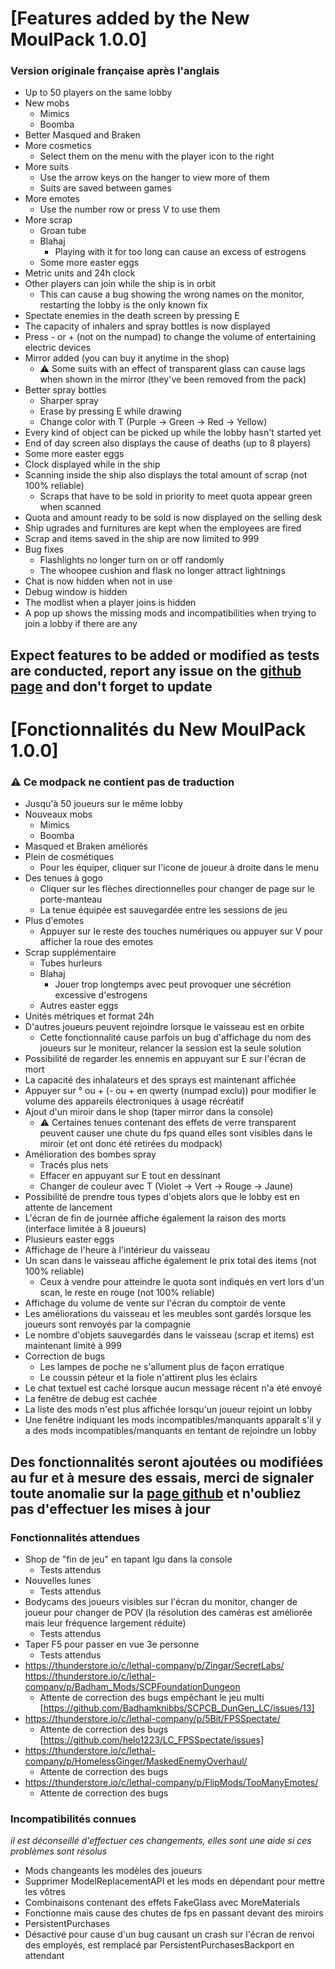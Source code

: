 # [Features added by the New MoulPack 1.0.0]
### Version originale française après l'anglais
- Up to 50 players on the same lobby
- New mobs
  - Mimics
  - Boomba
- Better Masqued and Braken
- More cosmetics
  - Select them on the menu with the player icon to the right
- More suits
  - Use the arrow keys on the hanger to view more of them
  - Suits are saved between games
- More emotes
  - Use the number row or press V to use them
- More scrap
  - Groan tube
  - Blahaj
    - Playing with it for too long can cause an excess of estrogens
  - Some more easter eggs
- Metric units and 24h clock
- Other players can join while the ship is in orbit
  - This can cause a bug showing the wrong names on the monitor, restarting the lobby is the only known fix
- Spectate enemies in the death screen by pressing E
- The capacity of inhalers and spray bottles is now displayed
- Press - or + (not on the numpad) to change the volume of entertaining electric devices
- Mirror added (you can buy it anytime in the shop)
  - ⚠️ Some suits with an effect of transparent glass can cause lags when shown in the mirror (they've been removed from the pack)
- Better spray bottles
  - Sharper spray
  - Erase by pressing E while drawing
  - Change color with T (Purple -> Green -> Red -> Yellow)
- Every kind of object can be picked up while the lobby hasn't started yet
- End of day screen also displays the cause of deaths (up to 8 players)
- Some more easter eggs
- Clock displayed while in the ship
- Scanning inside the ship also displays the total amount of scrap (not 100% reliable)
  - Scraps that have to be sold in priority to meet quota appear green when scanned
- Quota and amount ready to be sold is now displayed on the selling desk
- Ship ugrades and furnitures are kept when the employees are fired
- Scrap and items saved in the ship are now limited to 999
- Bug fixes
  - Flashlights no longer turn on or off randomly
  - The whoopee cushion and flask no longer attract lightnings
- Chat is now hidden when not in use
- Debug window is hidden
- The modlist when a player joins is hidden
- A pop up shows the missing mods and incompatibilities when trying to join a lobby if there are any

## Expect features to be added or modified as tests are conducted, report any issue on the [github page](https://github.com/Brabow/New_MoulPack) and don't forget to update



# [Fonctionnalités du New MoulPack 1.0.0]
### ⚠️ Ce modpack ne contient pas de traduction
- Jusqu'à 50 joueurs sur le même lobby
- Nouveaux mobs
  - Mimics
  - Boomba
- Masqued et Braken améliorés
- Plein de cosmétiques
  - Pour les équiper, cliquer sur l'icone de joueur à droite dans le menu
- Des tenues à gogo
  - Cliquer sur les flèches directionnelles pour changer de page sur le porte-manteau
  - La tenue équipée est sauvegardée entre les sessions de jeu
- Plus d'emotes
  - Appuyer sur le reste des touches numériques ou appuyer sur V pour afficher la roue des emotes
- Scrap supplémentaire
  - Tubes hurleurs
  - Blahaj
    - Jouer trop longtemps avec peut provoquer une sécrétion excessive d'estrogens
  - Autres easter eggs
- Unités métriques et format 24h
- D'autres joueurs peuvent rejoindre lorsque le vaisseau est en orbite
  - Cette fonctionnalité cause parfois un bug d'affichage du nom des joueurs sur le moniteur, relancer la session est la seule solution
- Possibilité de regarder les ennemis en appuyant sur E sur l'écran de mort
- La capacité des inhalateurs et des sprays est maintenant affichée 
- Appuyer sur ° ou + (- ou + en qwerty (numpad exclu)) pour modifier le volume des appareils électroniques à usage récréatif
- Ajout d'un miroir dans le shop (taper mirror dans la console)
  - ⚠️ Certaines tenues contenant des effets de verre transparent peuvent causer une chute du fps quand elles sont visibles dans le miroir (et ont donc été retirées du modpack)
- Amélioration des bombes spray
  - Tracés plus nets
  - Effacer en appuyant sur E tout en dessinant
  - Changer de couleur avec T (Violet -> Vert -> Rouge -> Jaune)
- Possibilité de prendre tous types d'objets alors que le lobby est en attente de lancement
- L'écran de fin de journée affiche également la raison des morts (interface limitée à 8 joueurs)
- Plusieurs easter eggs
- Affichage de l'heure à l'intérieur du vaisseau
- Un scan dans le vaisseau affiche également le prix total des items (not 100% reliable)
  - Ceux à vendre pour atteindre le quota sont indiqués en vert lors d'un scan, le reste en rouge (not 100% reliable)
- Affichage du volume de vente sur l'écran du comptoir de vente
- Les améliorations du vaisseau et les meubles sont gardés lorsque les joueurs sont renvoyés par la compagnie
- Le nombre d'objets sauvegardés dans le vaisseau (scrap et items) est maintenant limité à 999
- Correction de bugs
  - Les lampes de poche ne s'allument plus de façon erratique
  - Le coussin péteur et la fiole n'attirent plus les éclairs
- Le chat textuel est caché lorsque aucun message récent n'a été envoyé
- La fenêtre de debug est cachée
- La liste des mods n'est plus affichée lorsqu'un joueur rejoint un lobby
- Une fenêtre indiquant les mods incompatibles/manquants apparaît s'il y a des mods incompatibles/manquants en tentant de rejoindre un lobby
## Des fonctionnalités seront ajoutées ou modifiées au fur et à mesure des essais, merci de signaler toute anomalie sur la [page github](https://github.com/Brabow/New_MoulPack) et n'oubliez pas d'effectuer les mises à jour
### Fonctionnalités attendues
- Shop de "fin de jeu" en tapant lgu dans la console
  - Tests attendus
- Nouvelles lunes
  - Tests attendus
- Bodycams des joueurs visibles sur l'écran du monitor, changer de joueur pour changer de POV (la résolution des caméras est améliorée mais leur fréquence largement réduite)
  - Tests attendus
- Taper F5 pour passer en vue 3e personne
  - Tests attendus
- https://thunderstore.io/c/lethal-company/p/Zingar/SecretLabs/ https://thunderstore.io/c/lethal-company/p/Badham_Mods/SCPFoundationDungeon
  - Attente de correction des bugs empêchant le jeu multi [https://github.com/Badhamknibbs/SCPCB_DunGen_LC/issues/13]
- https://thunderstore.io/c/lethal-company/p/5Bit/FPSSpectate/
  - Attente de correction des bugs [https://github.com/helo1223/LC_FPSSpectate/issues]
- https://thunderstore.io/c/lethal-company/p/HomelessGinger/MaskedEnemyOverhaul/
  - Attente de correction des bugs
- https://thunderstore.io/c/lethal-company/p/FlipMods/TooManyEmotes/
  - Attente de correction des bugs
### Incompatibilités connues
*il est déconseillé d'effectuer ces changements, elles sont une aide si ces problèmes sont résolus*
- Mods changeants les modèles des joueurs
 - Supprimer ModelReplacementAPI et les mods en dépendant pour mettre les vôtres
- Combinaisons contenant des effets FakeGlass avec MoreMaterials
 - Fonctionne mais cause des chutes de fps en passant devant des miroirs
- PersistentPurchases
 - Désactivé pour cause d'un bug causant un crash sur l'écran de renvoi des employés, est remplacé par PersistentPurchasesBackport en attendant

